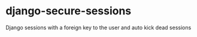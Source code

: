 django-secure-sessions
======================

Django sessions with a foreign key to the user and auto kick dead sessions
